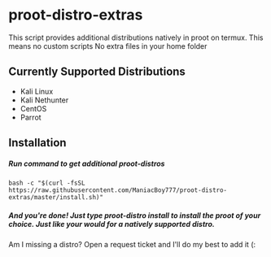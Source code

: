 # proot-distro-extras
This script provides additional distributions natively in proot on termux.
This means no custom scripts
No extra files in your home folder

## Currently Supported Distributions
- Kali Linux
- Kali Nethunter
- CentOS
- Parrot

## Installation
##### Run command to get additional proot-distros
```
bash -c "$(curl -fsSL https://raw.githubusercontent.com/ManiacBoy777/proot-distro-extras/master/install.sh)"
```
##### And you're done! Just type proot-distro install <alias> to install the proot of your choice. Just like your would for a natively supported distro.

Am I missing a distro? Open a request ticket and I'll do my best to add it (: